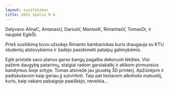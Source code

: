 ```yaml
---
layout: susitikimas
title: 2013 spalio 9 d.
---
```

Dalyvavo AlinaC, AntanasU, DariusV, MantasK, RimantasV, TomasDr, ir naujokė EglėŠi.

Prieš susitikimą buvo užsukęs Rimanto kambariokas kuris draugauja su KTU studentų atstovybėmis ir žadėjo pasidomėti patalpų galimybėmis.

Eglė pristatė savo planus garso bangų pagalba dekoruoti lėkštes. Visi pažėrė daugybę patarimų, staigiai radom garsiakalbį ir atlikom pirmuosius bandymus šioje srityje.
Tomas atsivežė jau įpusėtą 3D printerį. Apžiūrėjom ir padiskutavom kaip geriau jį sutvirtinti.
Taip pat testavom alkoholio matuoklį, kuris, kaip vakaro pabaigoje paaiškėjo, neveikia...

